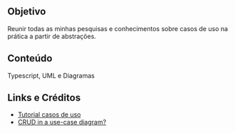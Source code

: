 ## Objetivo
Reunir todas as minhas pesquisas e conhecimentos sobre casos de uso na prática a partir de abstrações.

## Conteúdo
Typescript, UML e Diagramas

## Links e Créditos
- [Tutorial casos de uso](https://creately.com/blog/pt/diagrama/tutorial-de-diagrama-de-caso-de-uso/)
- [CRUD in a use-case diagram?](https://stackoverflow.com/questions/7772399/crud-in-a-use-case-diagram)